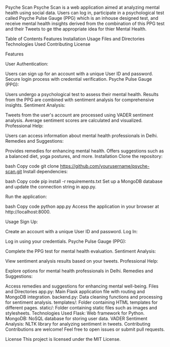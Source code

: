 Psyche Scan
Psyche Scan is a web application aimed at analyzing mental health using social data. Users can log in, participate in a psychological test called Psyche Pulse Gauge (PPG) which is an inhouse designed test, and receive mental health insights derived from the combination of this PPG test and their Tweets to ge tthe appropriate idea for thier Mental Health.

Table of Contents
Features
Installation
Usage
Files and Directories
Technologies Used
Contributing
License

Features

User Authentication:

Users can sign up for an account with a unique User ID and password.
Secure login process with credential verification.
Psyche Pulse Gauge (PPG):

Users undergo a psychological test to assess their mental health.
Results from the PPG are combined with sentiment analysis for comprehensive insights.
Sentiment Analysis:

Tweets from the user's account are processed using VADER sentiment analysis.
Average sentiment scores are calculated and visualized.
Professional Help:

Users can access information about mental health professionals in Delhi.
Remedies and Suggestions:

Provides remedies for enhancing mental health.
Offers suggestions such as a balanced diet, yoga postures, and more.
Installation
Clone the repository:

bash
Copy code
git clone https://github.com/yourusername/psyche-scan.git
Install dependencies:

bash
Copy code
pip install -r requirements.txt
Set up a MongoDB database and update the connection string in app.py.

Run the application:

bash
Copy code
python app.py
Access the application in your browser at http://localhost:8000.

Usage
Sign Up:

Create an account with a unique User ID and password. 
Log In:

Log in using your credentials.
Psyche Pulse Gauge (PPG):

Complete the PPG test for mental health evaluation.
Sentiment Analysis:

View sentiment analysis results based on your tweets.
Professional Help:

Explore options for mental health professionals in Delhi.
Remedies and Suggestions:

Access remedies and suggestions for enhancing mental well-being.
Files and Directories
app.py: Main Flask application file with routing and MongoDB integration.
backend.py: Data cleaning functions and processing for sentiment analysis.
templates/: Folder containing HTML templates for different pages.
static/: Folder containing static files such as images and stylesheets.
Technologies Used
Flask: Web framework for Python.
MongoDB: NoSQL database for storing user data.
VADER Sentiment Analysis: NLTK library for analyzing sentiment in tweets.
Contributing
Contributions are welcome! Feel free to open issues or submit pull requests.

License
This project is licensed under the MIT License.
